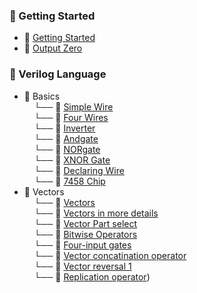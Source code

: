 ### 📁 Getting Started
- 📄 [Getting Started](https://github.com/t-swami/HDL-Bits/tree/main/Getting%20Started/Getting%20Started)  
- 📄 [Output Zero](https://github.com/t-swami/HDL-Bits/tree/main/Getting%20Started/Output%20Zero)

### 📁 Verilog Language
- 📁 Basics  
  &nbsp;&nbsp;&nbsp;&nbsp;└── 📄 [Simple Wire](https://github.com/t-swami/HDL-Bits/blob/main/Verilog%20Language/Basics/Simple%20wire.v) <br>
  &nbsp;&nbsp;&nbsp;&nbsp;└── 📄 [Four Wires](https://github.com/t-swami/HDL-Bits/blob/main/Verilog%20Language/Basics/Four%20Wires.v) <br>
  &nbsp;&nbsp;&nbsp;&nbsp;└── 📄 [Inverter](https://github.com/t-swami/HDL-Bits/blob/main/Verilog%20Language/Basics/inverter.v.txt) <br>
  &nbsp;&nbsp;&nbsp;&nbsp;└── 📄 [Andgate](https://github.com/t-swami/HDL-Bits/blob/main/Verilog%20Language/Basics/Andgate.v.txt) <br>
  &nbsp;&nbsp;&nbsp;&nbsp;└── 📄 [NORgate](https://github.com/t-swami/HDL-Bits/blob/main/Verilog%20Language/Basics/NOR%20Gate.v) <br>
  &nbsp;&nbsp;&nbsp;&nbsp;└── 📄 [XNOR Gate](https://github.com/t-swami/HDL-Bits/blob/main/Verilog%20Language/Basics/XNOR%20gate.v) <br>
  &nbsp;&nbsp;&nbsp;&nbsp;└── 📄 [Declaring Wire](https://github.com/t-swami/HDL-Bits/blob/main/Verilog%20Language/Basics/Declaring%20wire.v) <br>
  &nbsp;&nbsp;&nbsp;&nbsp;└── 📄 [7458 Chip](https://github.com/t-swami/HDL-Bits/blob/main/Verilog%20Language/Basics/7458%20Chip.v)<br>
- 📁 Vectors <br>
  &nbsp;&nbsp;&nbsp;&nbsp;└── 📄 [Vectors](https://github.com/t-swami/HDL-Bits/blob/main/Verilog%20Language/Vectors/Vectors.v)<br>
  &nbsp;&nbsp;&nbsp;&nbsp;└── 📄 [Vectors in more details](https://github.com/t-swami/HDL-Bits/blob/main/Verilog%20Language/Vectors/Vectors%20in%20more%20details.v)<br>
  &nbsp;&nbsp;&nbsp;&nbsp;└── 📄 [Vector Part select](https://github.com/t-swami/HDL-Bits/blob/main/Verilog%20Language/Vectors/Vector%20part%20select.v)<br>
  &nbsp;&nbsp;&nbsp;&nbsp;└── 📄 [Bitwise Operators](https://github.com/t-swami/HDL-Bits/blob/main/Verilog%20Language/Vectors/Bitwise%20operators.v)<br>
  &nbsp;&nbsp;&nbsp;&nbsp;└── 📄 [Four-input gates](https://github.com/t-swami/HDL-Bits/blob/main/Verilog%20Language/Vectors/Four-input%20gates.v)<br>
  &nbsp;&nbsp;&nbsp;&nbsp;└── 📄 [Vector concatination operator](https://github.com/t-swami/HDL-Bits/blob/main/Verilog%20Language/Vectors/Vector%20concatination%20operator.v)<br>
  &nbsp;&nbsp;&nbsp;&nbsp;└── 📄 [Vector reversal 1](https://github.com/t-swami/HDL-Bits/blob/main/Verilog%20Language/Vectors/Vector%20reversal%201.v)<br>
  &nbsp;&nbsp;&nbsp;&nbsp;└── 📄 [Replication operator](https://github.com/t-swami/HDL-Bits/blob/main/Verilog%20Language/Vectors/Replication%20operator.v))<br>



   
    




